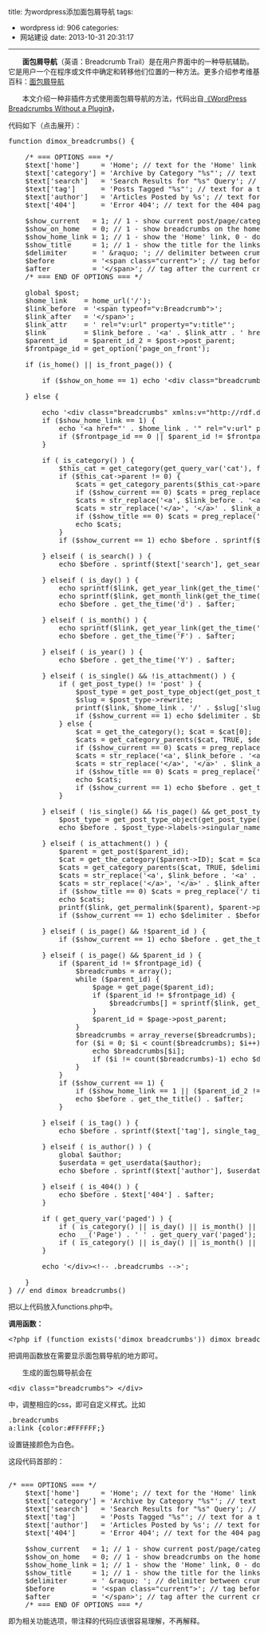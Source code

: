 title: 为wordpress添加面包屑导航
tags:
  - wordpress
id: 906
categories:
  - 网站建设
date: 2013-10-31 20:31:17
---

　　**面包屑导航**（英语：Breadcrumb Trail）是在用户界面中的一种导航辅助。它是用户一个在程序或文件中确定和转移他们位置的一种方法。更多介绍参考维基百科：[面包屑导航](http://zh.wikipedia.org/zh/%E9%9D%A2%E5%8C%85%E5%B1%91%E5%AF%BC%E8%88%AA "面包屑导航")

　　本文介绍一种非插件方式使用面包屑导航的方法，代码出自[《WordPress Breadcrumbs Without a Plugin》](http://dimox.net/wordpress-breadcrumbs-without-a-plugin/ "《WordPress Breadcrumbs Without a Plugin》")，

代码如下（点击展开）：

<pre class="minimize:true lang:php decode:true " >function dimox_breadcrumbs() {

    /* === OPTIONS === */
    $text['home']     = 'Home'; // text for the 'Home' link
    $text['category'] = 'Archive by Category "%s"'; // text for a category page
    $text['search']   = 'Search Results for "%s" Query'; // text for a search results page
    $text['tag']      = 'Posts Tagged "%s"'; // text for a tag page
    $text['author']   = 'Articles Posted by %s'; // text for an author page
    $text['404']      = 'Error 404'; // text for the 404 page

    $show_current   = 1; // 1 - show current post/page/category title in breadcrumbs, 0 - don't show
    $show_on_home   = 0; // 1 - show breadcrumbs on the homepage, 0 - don't show
    $show_home_link = 1; // 1 - show the 'Home' link, 0 - don't show
    $show_title     = 1; // 1 - show the title for the links, 0 - don't show
    $delimiter      = ' &amp;raquo; '; // delimiter between crumbs
    $before         = '&lt;span class="current"&gt;'; // tag before the current crumb
    $after          = '&lt;/span&gt;'; // tag after the current crumb
    /* === END OF OPTIONS === */

    global $post;
    $home_link    = home_url('/');
    $link_before  = '&lt;span typeof="v:Breadcrumb"&gt;';
    $link_after   = '&lt;/span&gt;';
    $link_attr    = ' rel="v:url" property="v:title"';
    $link         = $link_before . '&lt;a' . $link_attr . ' href="%1$s"&gt;%2$s&lt;/a&gt;' . $link_after;
    $parent_id    = $parent_id_2 = $post-&gt;post_parent;
    $frontpage_id = get_option('page_on_front');

    if (is_home() || is_front_page()) {

        if ($show_on_home == 1) echo '&lt;div class="breadcrumbs"&gt;&lt;a href="' . $home_link . '"&gt;' . $text['home'] . '&lt;/a&gt;&lt;/div&gt;';

    } else {

        echo '&lt;div class="breadcrumbs" xmlns:v="http://rdf.data-vocabulary.org/#"&gt;';
        if ($show_home_link == 1) {
            echo '&lt;a href="' . $home_link . '" rel="v:url" property="v:title"&gt;' . $text['home'] . '&lt;/a&gt;';
            if ($frontpage_id == 0 || $parent_id != $frontpage_id) echo $delimiter;
        }

        if ( is_category() ) {
            $this_cat = get_category(get_query_var('cat'), false);
            if ($this_cat-&gt;parent != 0) {
                $cats = get_category_parents($this_cat-&gt;parent, TRUE, $delimiter);
                if ($show_current == 0) $cats = preg_replace("#^(.+)$delimiter$#", "$1", $cats);
                $cats = str_replace('&lt;a', $link_before . '&lt;a' . $link_attr, $cats);
                $cats = str_replace('&lt;/a&gt;', '&lt;/a&gt;' . $link_after, $cats);
                if ($show_title == 0) $cats = preg_replace('/ title="(.*?)"/', '', $cats);
                echo $cats;
            }
            if ($show_current == 1) echo $before . sprintf($text['category'], single_cat_title('', false)) . $after;

        } elseif ( is_search() ) {
            echo $before . sprintf($text['search'], get_search_query()) . $after;

        } elseif ( is_day() ) {
            echo sprintf($link, get_year_link(get_the_time('Y')), get_the_time('Y')) . $delimiter;
            echo sprintf($link, get_month_link(get_the_time('Y'),get_the_time('m')), get_the_time('F')) . $delimiter;
            echo $before . get_the_time('d') . $after;

        } elseif ( is_month() ) {
            echo sprintf($link, get_year_link(get_the_time('Y')), get_the_time('Y')) . $delimiter;
            echo $before . get_the_time('F') . $after;

        } elseif ( is_year() ) {
            echo $before . get_the_time('Y') . $after;

        } elseif ( is_single() &amp;&amp; !is_attachment() ) {
            if ( get_post_type() != 'post' ) {
                $post_type = get_post_type_object(get_post_type());
                $slug = $post_type-&gt;rewrite;
                printf($link, $home_link . '/' . $slug['slug'] . '/', $post_type-&gt;labels-&gt;singular_name);
                if ($show_current == 1) echo $delimiter . $before . get_the_title() . $after;
            } else {
                $cat = get_the_category(); $cat = $cat[0];
                $cats = get_category_parents($cat, TRUE, $delimiter);
                if ($show_current == 0) $cats = preg_replace("#^(.+)$delimiter$#", "$1", $cats);
                $cats = str_replace('&lt;a', $link_before . '&lt;a' . $link_attr, $cats);
                $cats = str_replace('&lt;/a&gt;', '&lt;/a&gt;' . $link_after, $cats);
                if ($show_title == 0) $cats = preg_replace('/ title="(.*?)"/', '', $cats);
                echo $cats;
                if ($show_current == 1) echo $before . get_the_title() . $after;
            }

        } elseif ( !is_single() &amp;&amp; !is_page() &amp;&amp; get_post_type() != 'post' &amp;&amp; !is_404() ) {
            $post_type = get_post_type_object(get_post_type());
            echo $before . $post_type-&gt;labels-&gt;singular_name . $after;

        } elseif ( is_attachment() ) {
            $parent = get_post($parent_id);
            $cat = get_the_category($parent-&gt;ID); $cat = $cat[0];
            $cats = get_category_parents($cat, TRUE, $delimiter);
            $cats = str_replace('&lt;a', $link_before . '&lt;a' . $link_attr, $cats);
            $cats = str_replace('&lt;/a&gt;', '&lt;/a&gt;' . $link_after, $cats);
            if ($show_title == 0) $cats = preg_replace('/ title="(.*?)"/', '', $cats);
            echo $cats;
            printf($link, get_permalink($parent), $parent-&gt;post_title);
            if ($show_current == 1) echo $delimiter . $before . get_the_title() . $after;

        } elseif ( is_page() &amp;&amp; !$parent_id ) {
            if ($show_current == 1) echo $before . get_the_title() . $after;

        } elseif ( is_page() &amp;&amp; $parent_id ) {
            if ($parent_id != $frontpage_id) {
                $breadcrumbs = array();
                while ($parent_id) {
                    $page = get_page($parent_id);
                    if ($parent_id != $frontpage_id) {
                        $breadcrumbs[] = sprintf($link, get_permalink($page-&gt;ID), get_the_title($page-&gt;ID));
                    }
                    $parent_id = $page-&gt;post_parent;
                }
                $breadcrumbs = array_reverse($breadcrumbs);
                for ($i = 0; $i &lt; count($breadcrumbs); $i++) {
                    echo $breadcrumbs[$i];
                    if ($i != count($breadcrumbs)-1) echo $delimiter;
                }
            }
            if ($show_current == 1) {
                if ($show_home_link == 1 || ($parent_id_2 != 0 &amp;&amp; $parent_id_2 != $frontpage_id)) echo $delimiter;
                echo $before . get_the_title() . $after;
            }

        } elseif ( is_tag() ) {
            echo $before . sprintf($text['tag'], single_tag_title('', false)) . $after;

        } elseif ( is_author() ) {
            global $author;
            $userdata = get_userdata($author);
            echo $before . sprintf($text['author'], $userdata-&gt;display_name) . $after;

        } elseif ( is_404() ) {
            echo $before . $text['404'] . $after;
        }

        if ( get_query_var('paged') ) {
            if ( is_category() || is_day() || is_month() || is_year() || is_search() || is_tag() || is_author() ) echo ' (';
            echo __('Page') . ' ' . get_query_var('paged');
            if ( is_category() || is_day() || is_month() || is_year() || is_search() || is_tag() || is_author() ) echo ')';
        }

        echo '&lt;/div&gt;&lt;!-- .breadcrumbs --&gt;';

    }
} // end dimox_breadcrumbs()
</pre>

把以上代码放入functions.php中。

**调用函数：**

<pre class="lang:php decode:true " >&lt;?php if (function_exists('dimox_breadcrumbs')) dimox_breadcrumbs(); ?&gt;
</pre>

把调用函数放在需要显示面包屑导航的地方即可。

　　生成的面包屑导航会在<pre class="inline:true decode:1 " >&lt;div&nbsp;class=&quot;breadcrumbs&quot;&gt;&nbsp;&lt;/div&gt;</pre>中，调整相应的css，即可自定义样式。比如<pre class="inline:true decode:1 " >.breadcrumbs a:link {color:#FFFFFF;}</pre>设置链接颜色为白色。

这段代码首部的：

<pre>   
/* === OPTIONS === */
    $text['home']     = 'Home'; // text for the 'Home' link
    $text['category'] = 'Archive by Category "%s"'; // text for a category page
    $text['search']   = 'Search Results for "%s" Query'; // text for a search results page
    $text['tag']      = 'Posts Tagged "%s"'; // text for a tag page
    $text['author']   = 'Articles Posted by %s'; // text for an author page
    $text['404']      = 'Error 404'; // text for the 404 page

    $show_current   = 1; // 1 - show current post/page/category title in breadcrumbs, 0 - don't show
    $show_on_home   = 0; // 1 - show breadcrumbs on the homepage, 0 - don't show
    $show_home_link = 1; // 1 - show the 'Home' link, 0 - don't show
    $show_title     = 1; // 1 - show the title for the links, 0 - don't show
    $delimiter      = ' &amp;raquo; '; // delimiter between crumbs
    $before         = '&lt;span class="current"&gt;'; // tag before the current crumb
    $after          = '&lt;/span&gt;'; // tag after the current crumb
    /* === END OF OPTIONS === */
</pre>

即为相关功能选项，带注释的代码应该很容易理解，不再解释。